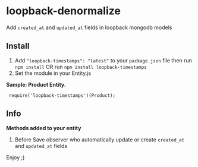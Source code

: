 # loopback-denormalize
Add `created_at` and `updated_at` fields in loopback mongodb models

## Install
1. Add `"loopback-timestamps": "latest"` to your `package.json` file then run `npm install` OR run `npm install loopback-timestamps`
2. Set the module in your Entity.js

**Sample: Product Entity.**

     require('loopback-timestamps')(Product);

## Info

**Methods added to your entity**

1. Before Save observer who automatically update or create `created_at` and `updated_at` fields

Enjoy ;)

